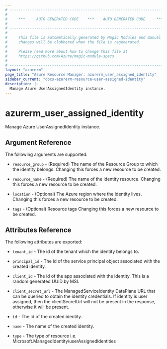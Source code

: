```yaml
---
# ----------------------------------------------------------------------------
#
#     ***     AUTO GENERATED CODE    ***    AUTO GENERATED CODE     ***
#
# ----------------------------------------------------------------------------
#
#     This file is automatically generated by Magic Modules and manual
#     changes will be clobbered when the file is regenerated.
#
#     Please read more about how to change this file at
#     https://github.com/Azure/magic-module-specs
#
# ----------------------------------------------------------------------------
layout: "azurerm"
page_title: "Azure Resource Manager: azurerm_user_assigned_identity"
sidebar_current: "docs-azurerm-resource-user-assigned-identity"
description: |-
  Manage Azure UserAssignedIdentity instance.
---
```


# azurerm_user_assigned_identity

Manage Azure UserAssignedIdentity instance.


## Argument Reference

The following arguments are supported:

* `resource_group` - (Required) The name of the Resource Group to which the identity belongs. Changing this forces a new resource to be created.

* `resource_name` - (Required) The name of the identity resource. Changing this forces a new resource to be created.

* `location` - (Optional) The Azure region where the identity lives. Changing this forces a new resource to be created.

* `tags` - (Optional) Resource tags Changing this forces a new resource to be created.

## Attributes Reference

The following attributes are exported:

* `tenant_id` - The id of the tenant which the identity belongs to.

* `principal_id` - The id of the service principal object associated with the created identity.

* `client_id` - The id of the app associated with the identity. This is a random generated UUID by MSI.

* `client_secret_url` - The ManagedServiceIdentity DataPlane URL that can be queried to obtain the identity credentials. If identity is user assigned, then the clientSecretUrl will not be present in the response, otherwise it will be present.

* `id` - The id of the created identity.

* `name` - The name of the created identity.

* `type` - The type of resource i.e. Microsoft.ManagedIdentity/userAssignedIdentities
